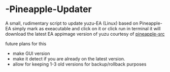 # -Pineapple-Updater
A small, rudimentary script to update yuzu-EA (Linux) based on Pineapple-EA
simply mark as exeacutable and click on it or click run in terminal
it will download the latest EA appimage version of yuzu courtesy of [pineapple-src](https://github.com/pineappleEA/pineapple-src)  

future plans for this
- make GUI version
- make it detect if you are already on the latest version.
- allow for keeping 1-3 old versions for backup/rollback purposes
